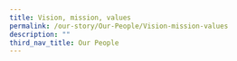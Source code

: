 ```yaml
---
title: Vision, mission, values
permalink: /our-story/Our-People/Vision-mission-values
description: ""
third_nav_title: Our People
---
```

